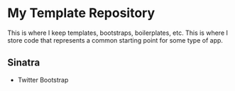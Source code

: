 # My Template Repository

This is where I keep templates, bootstraps, boilerplates, etc.
This is where I store code that represents a common starting point
for some type of app.

## Sinatra
- Twitter Bootstrap
